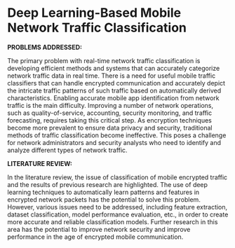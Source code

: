 # Deep Learning-Based Mobile Network Traffic Classification 
**PROBLEMS ADDRESSED:**

The primary problem with real-time network traffic classification is developing efficient methods and systems that can accurately categorize network traffic data in real time.
There is a need for useful mobile traffic classifiers that can handle encrypted communication and accurately depict the intricate traffic patterns of such traffic based on automatically derived characteristics.
Enabling accurate mobile app identification from network traffic is the main difficulty. Improving a number of network operations, such as quality-of-service, accounting, security monitoring,
and traffic forecasting, requires taking this critical step.
As encryption techniques become more prevalent to ensure data privacy and security, traditional methods of traffic classification become ineffective. 
This poses a challenge for network administrators and security analysts who need to identify and analyze different types of network traffic.

**LITERATURE REVIEW:**

In the literature review, the issue of classification of mobile encrypted traffic and the results of previous research are highlighted. The use of deep learning techniques to automatically learn patterns and features in encrypted network packets has the potential to solve this problem. However, various issues need to be addressed, including feature extraction, dataset classification, model performance evaluation, etc., in order to create more accurate and reliable classification models. Further research in this area has the potential to improve network security and improve performance in the age of encrypted mobile communication.
